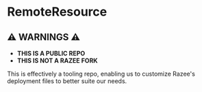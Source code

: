 # RemoteResource

## ⚠️  WARNINGS ⚠️

- **THIS IS A PUBLIC REPO**
- **THIS IS NOT A RAZEE FORK**

This is effectively a tooling repo, enabling us to customize Razee's deployment
files to better suite our needs.
